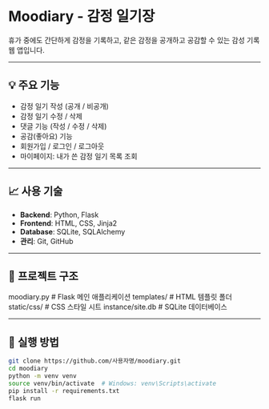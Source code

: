 # Moodiary - 감정 일기장

휴가 중에도 간단하게 감정을 기록하고, 같은 감정을 공개하고 공감할 수 있는 감성 기록 웹 앱입니다.

---

## 💡 주요 기능

- 감정 일기 작성 (공개 / 비공개)
- 감정 일기 수정 / 삭제
- 댓글 기능 (작성 / 수정 / 삭제)
- 공감(좋아요) 기능
- 회원가입 / 로그인 / 로그아웃
- 마이페이지: 내가 쓴 감정 일기 목록 조회

---

## 📈 사용 기술

- **Backend**: Python, Flask  
- **Frontend**: HTML, CSS, Jinja2  
- **Database**: SQLite, SQLAlchemy  
- **관리**: Git, GitHub

---

## 📂 프로젝트 구조
moodiary.py          # Flask 메인 애플리케이션
templates/           # HTML 템플릿 폴더
static/css/          # CSS 스타일 시트
instance/site.db     # SQLite 데이터베이스

---

## 🚀 실행 방법

```bash
git clone https://github.com/사용자명/moodiary.git
cd moodiary
python -m venv venv
source venv/bin/activate  # Windows: venv\Scripts\activate
pip install -r requirements.txt
flask run


